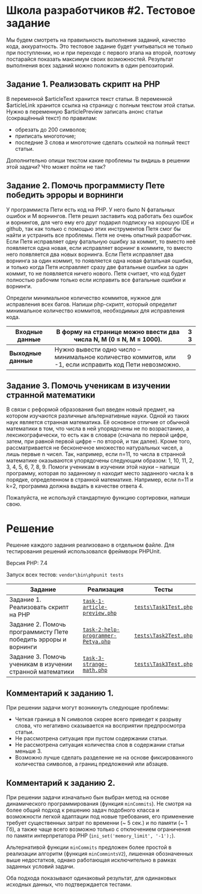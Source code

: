 # Школа разработчиков #2. Тестовое задание

Мы будем смотреть на правильность выполнения заданий, качество кода, аккуратность. Это тестовое задание будет учитываться не только при поступлении, но и при переходе с первого этапа на второй, поэтому постарайся показать максимум своих возможностей. Результат выполнения всех заданий можно положить в один репозиторий.

## Задание 1. Реализовать скрипт на PHP

В переменной $articleText хранится текст статьи. В переменной $articleLink хранится ссылка на страницу с полным текстом этой статьи.
Нужно в переменную $articlePreview записать анонс статьи (сокращённый текст) по правилам:
* обрезать до 200 символов;
* приписать многоточие;
* последние 3 слова и многоточие сделать ссылкой на полный текст статьи.

Дополнительно опиши текстом какие проблемы ты видишь в решении этой задачи? Что может пойти не так?

## Задание 2. Помочь программисту Пете победить эрроры и ворнинги

У программиста Пети есть код на PHP. У него было N фатальных ошибок и M ворнингов. Петя решил заставить код работать без ошибок и ворнингов, для чего ему его друг подарил подписку на хорошую IDE и github, так как только с помощью этих инструментов Петя смог бы найти и устранить все проблемы. Петя не очень опытный разработчик. Если Петя исправляет одну фатальную ошибку за коммит, то вместо неё появляется одна новая, если исправляет ворнинг в коммите, то вместо него появляется два новых ворнинга. Если Петя исправляет два ворнинга за один коммит, то появляется одна новая фатальная ошибка, и только когда Петя исправляет сразу две фатальные ошибки за один коммит, то не появляется ничего нового. Петя считает, что код будет полностью рабочим только если исправить все фатальные ошибки и ворнинги.

Определи минимальное количество коммитов, нужное для исправления всех багов. Напиши php-скрипт, который определит минимальное количество коммитов, необходимых для исправления кода.

| **Входные данные** | В форму на странице можно ввести два числа N, M (0 ≤ N, M ≤ 1000). | 3 3 |
|---|---|---|
| **Выходные данные** | Нужно вывести одно число – минимальное количество коммитов, или -1, если исправить код Пети невозможно. | 9 |

## Задание 3. Помочь ученикам в изучении странной математики

В связи с реформой образования был введен новый предмет, на котором изучаются различные альтернативные науки. Одной из таких наук является странная математика. Её основное отличие от обычной математики в том, что числа в ней упорядочены не по возрастанию, а лексикографически, то есть как в словаре (сначала по первой цифре, затем, при равной первой цифре – по второй, и так далее). Кроме того, рассматривается не бесконечное множество натуральных чисел, а лишь первые n чисел. Так, например, если n=11, то числа в странной математике оказываются упорядочены следующим образом: 1, 10, 11, 2, 3, 4, 5, 6, 7, 8, 9.
Помоги ученикам в изучении этой науки – напиши программу, которая по заданному n находит место заданного числа k в порядке, определенном в странной математике. Например, если n=11 и k=2, программа должна выдать в качестве ответа 4.

Пожалуйста, не используй стандартную функцию сортировки, напиши свою.

# Решение

Решение каждого задания реализовано в отдельном файле. Для тестирования решений использовался фреймворк PHPUnit.

Версия PHP: 7.4

Запуск всех тестов: `vendor\bin\phpunit tests`

| Задание | Реализация | Тесты |
| --- | --- | --- |
| Задание 1. Реализовать скрипт на PHP |  [`task-1-article-preview.php`](https://github.com/ekochetkov/braind-school-simple-php-tasks/blob/master/task-1-article-preview.php) |  [`tests\Task1Test.php`](https://github.com/ekochetkov/braind-school-simple-php-tasks/blob/master/tests/Task1Test.php) |
|  Задание 2. Помочь программисту Пете победить эрроры и ворнинги |  [`task-2-help-programmer-Petya.php`](https://github.com/ekochetkov/braind-school-simple-php-tasks/blob/master/task-2-help-programmer-Petya.php) |  [`tests\Task2Test.php`](https://github.com/ekochetkov/braind-school-simple-php-tasks/blob/master/tests/Task2Test.php) |
| Задание 3. Помочь ученикам в изучении странной математики |  [`task-3-strange-math.php`](https://github.com/ekochetkov/braind-school-simple-php-tasks/blob/master/task-3-strange-math.php) |  [`tests\Task3Test.php`](https://github.com/ekochetkov/braind-school-simple-php-tasks/blob/master/tests/Task3Test.php) |

## Комментарий к заданию 1.

При решении задачи могут возникнуть следующие проблемы:

* Четкая граница в N символов скорее всего приведет к разрыву слова, что негативно сказывается на восприятии предпросмотра статьи.
* Не рассмотрена ситуация при пустом содержании статьи.
* Не рассмотрена ситуация количества слов в содержании статьи меньше 3.
* Возможно лучше сделать разделение не на основе фиксированного количества символов, а границ предложений или абзацев.

## Комментарий к заданию 2.

При решении задачи изначально бын выбран метод на основе динамического программирования (функция `minCommits`). Не смотря на более общий подход к решению задач подобного класса и возможности легкой адаптации под новые требования, его применение требует существенных затрат по временни (~ 5 сек.) и по памяти (~ 1 Гб), а также чаще всего возможно только с отключением ограничения по памяти интерпретатора PHP (`ini_set('memory_limit', '-1');`).

Альтернативой функции `minCommits` предложен более простой в реализации алгоритм (функция `minCommintsV2`), лишенная обозначенных выше недостатков, однако работающая исключительно в рамках заданных условий задачи.

Оба подхода показывают одинаковый результат, для одинаковых исходных данных, что подтверждается тестами.
